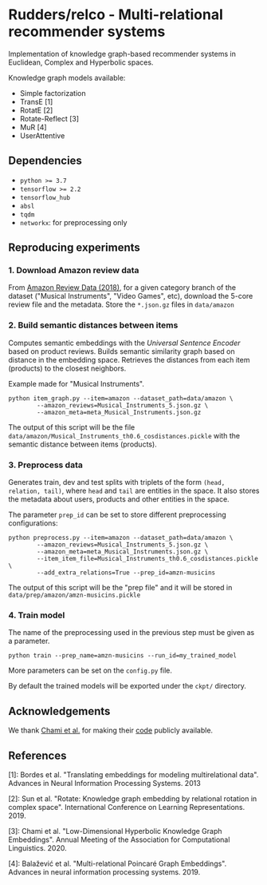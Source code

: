 # Rudders/relco - Multi-relational recommender systems

Implementation of knowledge graph-based recommender systems in Euclidean, Complex and
Hyperbolic spaces.

Knowledge graph models available:

 - Simple factorization
 - TransE [1]
 - RotatE [2]
 - Rotate-Reflect [3]
 - MuR [4]
 - UserAttentive

## Dependencies
 - ``python >= 3.7``
 - ``tensorflow >= 2.2``
 - ``tensorflow_hub``
 - ``absl``
 - ``tqdm``
 - ``networkx``: for preprocessing only


## Reproducing experiments

### 1. Download Amazon review data
From [Amazon Review Data (2018)](https://nijianmo.github.io/amazon/index.html), for a given
category branch of the dataset ("Musical Instruments", "Video Games", etc), download the
5-core review file and the metadata. Store the ``*.json.gz`` files in ``data/amazon``


### 2. Build semantic distances between items
Computes semantic embeddings with the _Universal Sentence Encoder_ based on product reviews.
Builds semantic similarity graph based on distance in the embedding space.
Retrieves the distances from each item (products) to the closest neighbors.

Example made for "Musical Instruments".
```
python item_graph.py --item=amazon --dataset_path=data/amazon \
        --amazon_reviews=Musical_Instruments_5.json.gz \
        --amazon_meta=meta_Musical_Instruments.json.gz
```

The output of this script will be the file
``data/amazon/Musical_Instruments_th0.6_cosdistances.pickle``
with the semantic distance between items (products).


### 3. Preprocess data
Generates train, dev and test splits with triplets of the form ``(head, relation, tail)``,
where ``head`` and ``tail`` are entities in the space.
It also stores the metadata about users, products and other entities in the space.

The parameter ``prep_id`` can be set to store different preprocessing configurations:

```
python preprocess.py --item=amazon --dataset_path=data/amazon \
        --amazon_reviews=Musical_Instruments_5.json.gz \
        --amazon_meta=meta_Musical_Instruments.json.gz \
        --item_item_file=Musical_Instruments_th0.6_cosdistances.pickle \
        --add_extra_relations=True --prep_id=amzn-musicins
```

The output of this script will be the "prep file" and it will be stored in
``data/prep/amazon/amzn-musicins.pickle``


### 4. Train model
The name of the preprocessing used in the previous step must be given as a parameter.
```
python train --prep_name=amzn-musicins --run_id=my_trained_model
```

More parameters can be set on the ``config.py`` file.

By default the trained models will be exported under the ``ckpt/`` directory.

## Acknowledgements
We thank [Chami et al.](https://www.aclweb.org/anthology/2020.acl-main.617/) for making their [code](https://github.com/tensorflow/neural-structured-learning/tree/efff158a4f77ae81a464d98c4d51ebe2fa78f2b4/research/kg_hyp_emb) publicly available.

## References
[1]: Bordes et al. "Translating embeddings for modeling multirelational data".
Advances in Neural Information Processing Systems. 2013

[2]: Sun et al. "Rotate: Knowledge graph embedding by relational rotation in complex space".
International Conference on Learning Representations. 2019.

[3]: Chami et al. "Low-Dimensional Hyperbolic Knowledge Graph Embeddings".
Annual Meeting of the Association for Computational Linguistics. 2020.

[4]: Balažević et al. "Multi-relational Poincaré Graph Embeddings".
Advances in neural information processing systems. 2019.
